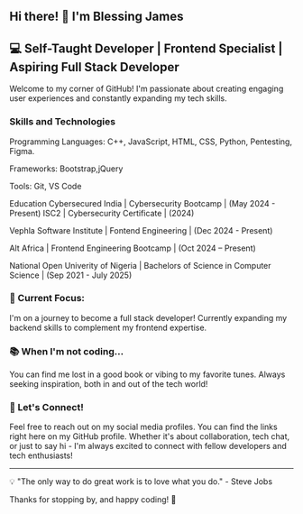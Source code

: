 ## Hi there! 👋 I'm Blessing James

## 💻 Self-Taught Developer | Frontend Specialist | Aspiring Full Stack Developer

Welcome to my corner of GitHub! I'm passionate about creating engaging user experiences and constantly expanding my tech skills.

### Skills and Technologies
Programming Languages: C++, JavaScript, HTML, CSS, Python, Pentesting, Figma.

Frameworks: Bootstrap,jQuery

Tools: Git, VS Code

Education
Cybersecured India | Cybersecurity Bootcamp | (May 2024 - Present)
ISC2   |  Cybersecurity Certificate | (2024)

Vephla Software Institute | Fontend Engineering | (Dec 2024 - Present)

Alt Africa | Frontend Engineering Bootcamp | (Oct 2024 – Present)

National Open Univerity of Nigeria | Bachelors of Science in Computer Science | (Sep 2021 - July 2025)

### 🌱 Current Focus:

I'm on a journey to become a full stack developer! Currently expanding my backend skills to complement my frontend expertise.

### 📚 When I'm not coding...

You can find me lost in a good book or vibing to my favorite tunes. Always seeking inspiration, both in and out of the tech world!

### 🤝 Let's Connect!

Feel free to reach out on my social media profiles. You can find the links right here on my GitHub profile. Whether it's about collaboration, tech chat, or just to say hi - I'm always excited to connect with fellow developers and tech enthusiasts!

---

💡 "The only way to do great work is to love what you do." - Steve Jobs

Thanks for stopping by, and happy coding! 🚀
